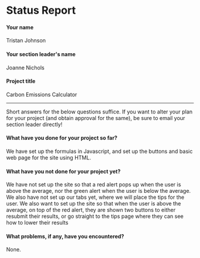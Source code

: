 # Status Report

#### Your name

Tristan Johnson

#### Your section leader's name

Joanne Nichols

#### Project title

Carbon Emissions Calculator 

***

Short answers for the below questions suffice. If you want to alter your plan for your project (and obtain approval for the same), be sure to email your section leader directly!

#### What have you done for your project so far?

We have set up the formulas in Javascript, and set up the buttons and basic web page for the site using HTML.  

#### What have you not done for your project yet?

We have not set up the site so that a red alert pops up when the user is above the average, nor the green alert when the user is below the average.  We also have not set up our tabs yet, where we will place the tips for the user.  We also want to set up the site so that when the user is above the average, on top of the red alert, they are shown two buttons to either resubmit their results, or go straight to the tips page where they can see how to lower their results

#### What problems, if any, have you encountered?

None. 
